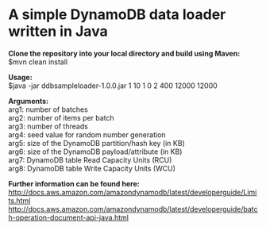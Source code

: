<h1>A simple DynamoDB data loader written in Java</h1>

<b>Clone the repository into your local directory and build using Maven:</b><br>
$mvn clean install<br>

<b>Usage:</b><br>
$java -jar ddbsampleloader-1.0.0.jar 1 10 1 0 2 400 12000 12000<br>

<b>Arguments:</b><br>
arg1: number of batches<br>
arg2: number of items per batch<br>
arg3: number of threads<br>
arg4: seed value for random number generation<br>
arg5: size of the DynamoDB partition/hash key (in KB)<br>
arg6: size of the DynamoDB payload/attribute (in KB)<br>
arg7: DynamoDB table Read Capacity Units (RCU)<br>
arg8: DynamoDB table Write Capacity Units (WCU)<br>

<b>Further information can be found here:</b><br>
http://docs.aws.amazon.com/amazondynamodb/latest/developerguide/Limits.html<br>
http://docs.aws.amazon.com/amazondynamodb/latest/developerguide/batch-operation-document-api-java.html
